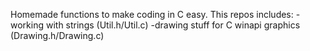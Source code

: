 Homemade functions to make coding in C easy.
This repos includes:
  -working with strings (Util.h/Util.c)
  -drawing stuff for C winapi graphics (Drawing.h/Drawing.c)
